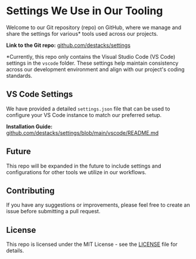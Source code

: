 # Settings We Use in Our Tooling

Welcome to our Git repository (repo) on GitHub, where we manage and share the settings for various\* tools used across our projects.

**Link to the Git repo:** [github.com/destacks/settings](https://github.com/destacks/settings)

\*Currently, this repo only contains the Visual Studio Code (VS Code) settings in the `vscode` folder. These settings help maintain consistency across our development environment and align with our project's coding standards.

## VS Code Settings

We have provided a detailed `settings.json` file that can be used to configure your VS Code instance to match our preferred setup.

**Installation Guide:** [github.com/destacks/settings/blob/main/vscode/README.md](https://github.com/destacks/settings/blob/main/vscode/README.md)

## Future

This repo will be expanded in the future to include settings and configurations for other tools we utilize in our workflows.

## Contributing

If you have any suggestions or improvements, please feel free to create an issue before submitting a pull request.

## License

This repo is licensed under the MIT License - see the [LICENSE](https://github.com/destacks/settings/blob/main/LICENSE) file for details.
